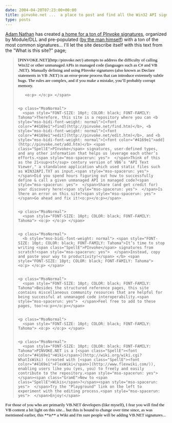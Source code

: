 ```yaml
---
date: 2004-04-20T07:23:00+00:00
title: pinvoke.net ...  a place to post and find all the Win32 API signatures you need ...
type: posts
---
```

[Adam Nathan](http://blogs.msdn.com/adam_nathan) has created [a home for a ton of PInvoke signatures](http://pinvoke.net/), organized by Module/DLL and pre-populated ([by the man himself](http://www.amazon.com/exec/obidos/ASIN/067232170X/)) with a ton of the most common signatures... I'll let the site describe itself with this text from the "What is this site?" page;

<blockquote dir="ltr" style="MARGIN-RIGHT: 0px">
  <div class="Section1">
    <p class="MsoNormal">
      <span style="FONT-SIZE: 10pt; COLOR: black; FONT-FAMILY: Tahoma"> [PINVOKE.NET](http://pinvoke.net/) attempts to address the difficulty of calling Win32 or other unmanaged APIs in managed code (languages such as C# and VB .NET).<span style="mso-spacerun: yes">   </span>Manually defining and using <span class="SpellE">PInvoke</span> signatures (also known as Declare statements in VB .NET) is an error-prone process that can introduce extremely subtle bugs.<span style="mso-spacerun: yes">  </span>The rules are complex, and if you make a mistake, you’ll probably corrupt memory.</span> <span style="FONT-SIZE: 10pt; COLOR: black; FONT-FAMILY: Tahoma"> <?xml:namespace prefix ="" o ns ="" "urn:schemas-microsoft-com:office:office" /?>

       <o:p> </o:p> </span>


    <p class="MsoNormal">
      <span style="FONT-SIZE: 10pt; COLOR: black; FONT-FAMILY: Tahoma">Therefore, this site is a repository where you can <b style="mso-bidi-font-weight: normal">[<font color="#4169e1">find](http://pinvoke.net/find.htm)</b>, <b style="mso-bidi-font-weight: normal">[<font color="#4169e1">edit](http://pinvoke.net/edit.htm)</b>, and <b style="mso-bidi-font-weight: normal">[<font color="#4169e1">add](http://pinvoke.net/add.htm)</b> <span class="SpellE">PInvoke</span> signatures, user-defined types, and any other information that helps us leverage each other’s efforts.<span style="mso-spacerun: yes">  </span>Think of this as the 21<sup>st</sup> century version of VB6’s "API Text Viewer," a standalone application which used static files such as WIN32API.TXT as input.<span style="mso-spacerun: yes">  </span>Did you spend hours figuring out how to successfully define & call a given unmanaged API in managed code?<span style="mso-spacerun: yes">  </span>Share (and get credit for) your discovery here!<span style="mso-spacerun: yes">  </span>Is there an error on this site?<span style="mso-spacerun: yes">  </span>Go ahead and fix it!<o:p></o:p></span>


    <p class="MsoNormal">
      <span style="FONT-SIZE: 10pt; COLOR: black; FONT-FAMILY: Tahoma"> <o:p> </o:p> </span>


    <p class="MsoNormal">
      <b style="mso-bidi-font-weight: normal"> <span style="FONT-SIZE: 10pt; COLOR: black; FONT-FAMILY: Tahoma">It’s time to stop writing <span class="SpellE">PInvoke</span> signatures from scratch!<span style="mso-spacerun: yes">  </span>Instead, copy and paste your way to productivity!</span> </b> <span style="FONT-SIZE: 10pt; COLOR: black; FONT-FAMILY: Tahoma"> <o:p> </o:p> </span>


    <p class="MsoNormal">
      <span style="FONT-SIZE: 10pt; COLOR: black; FONT-FAMILY: Tahoma">Besides the structured reference pages, this site contains miscellaneous community resources that are helpful for being successful at unmanaged code interoperability.<span style="mso-spacerun: yes">  </span>Feel free to add to these pages, too!<o:p></o:p></span>


    <p class="MsoNormal">
      <span style="FONT-SIZE: 10pt; COLOR: black; FONT-FAMILY: Tahoma"> <o:p> </o:p> </span>


    <p class="MsoNormal">
      <span style="FONT-SIZE: 10pt; COLOR: black; FONT-FAMILY: Tahoma">PINVOKE.NET is a [<span class="SpellE"><font color="#4169e1">Wiki</span>](http://wiki.org/wiki.cgi?WhatIsWiki) (created with [<span class="SpellE"><font color="#4169e1">FlexWiki</span>](http://www.flexwiki.com/)), enabling users like you (yes, you) to freely and easily contribute to the repository.<span style="mso-spacerun: yes">  </span><span class="GramE">New to <span class="SpellE">Wikis</span>?</span><span style="mso-spacerun: yes">  </span>Try the "Playground" link on the left to experiment with the editing process.<span style="mso-spacerun: yes">  </span>Enjoy!</span>

  </div>
</blockquote>

<p class="MsoNormal" dir="ltr">
  <span style="FONT-SIZE: 10pt; COLOR: black; FONT-FAMILY: Tahoma">For those of you who are primarily VB.NET developers (like myself), I fear you will find the VB content a bit light on this site... but this is bound to change over time since, as was mentioned earlier, this **is** a Wiki and I'm sure people will be adding VB.NET signatures...</span>
